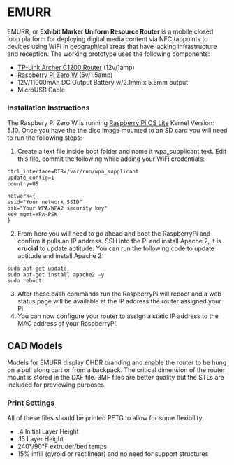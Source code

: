 # EMURR
EMURR, or **Exhibit Marker Uniform Resource Router** is a mobile closed loop platform for deploying digital media content via NFC tappoints to devices using WiFi in geographical areas that have lacking infrastructure and reception. The working prototype uses the following components:
- [TP-Link Archer C1200 Router](https://www.tp-link.com/us/home-networking/wifi-router/archer-c1200/) (12v/1amp)
- [Raspberry Pi Zero W](https://www.raspberrypi.org/products/raspberry-pi-zero-w/) (5v/1.5amp)
- 12V/11000mAh DC Output Battery w/2.1mm x 5.5mm output
- MicroUSB Cable

### Installation Instructions
The Raspbery Pi Zero W is running [Raspberry Pi OS Lite](https://downloads.raspberrypi.org/raspios_lite_armhf/images/raspios_lite_armhf-2021-05-28/2021-05-07-raspios-buster-armhf-lite.zip) Kernel Version: 5.10. Once you have the the disc image mounted to an SD card you will need to run the following steps:
1. Create a text file inside boot folder and name it wpa_supplicant.text. Edit this file, commit the following while adding your WiFi credentials:
```
ctrl_interface=DIR=/var/run/wpa_supplicant
update_config=1
country=US
 
network={
ssid="Your network SSID"
psk="Your WPA/WPA2 security key"
key_mgmt=WPA-PSK
}
```
2. From here you will need to go ahead and boot the RaspberryPi and confirm it pulls an IP address. SSH into the Pi and install Apache 2, it is **crucial** to update aptitude. You can run the following code to update aptitude and install Apache 2:
```
sudo apt-get update
sudo apt-get install apache2 -y
sudo reboot
```
3. After these bash commands run the RaspberryPi will reboot and a web status page will be available at the IP address the router assigned your Pi.
4. You can now configure your router to assign a static IP address to the MAC address of your RaspberryPi. 

## CAD Models
Models for EMURR display CHDR branding and enable the router to be hung on a pull along cart or from a backpack. The critical dimension of the router mount is stored in the DXF file. 3MF files are better quality but the STLs are included for previewing purposes. 

### Print Settings
All of these files should be printed PETG to allow for some flexibility. 
- .4 Initial Layer Height
- .15 Layer Height
- 240°/90°F extruder/bed temps
- 15% infill (gyroid or rectilinear) and no need for support structures
